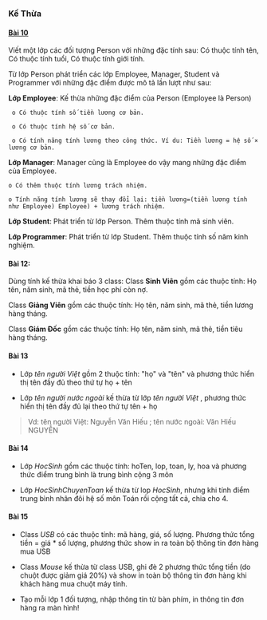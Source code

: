 ### Kế Thừa	 

#### [Bài 10](https://github.com/ch1nhpd/java_KMA/tree/master/src/Buoi4/Bai10) 

Viết một lớp các đối tượng Person với những đặc tính sau: Có thuộc tính tên, Có thuộc tính tuổi, Có thuộc tính giới tính.  

Từ lớp Person phát triển các lớp Employee, Manager, Student và Programmer với những đặc điểm được mô tả lần lượt như sau:  

**Lớp Employee**: Kế thừa những đặc điểm của Person (Employee là Person) 

	 o Có thuộc tính số tiền lương cơ bản. 

	 o Có thuộc tính hệ số cơ bản.  

	 o Có tính năng tính lương theo công thức. Ví du: Tiền lương = hệ số × lương cơ bản.  

**Lớp Manager**: Manager cũng là Employee do vậy mang những đặc điểm của Employee.  

	o Có thêm thuộc tính lương trách nhiệm.  
	
	o Tính năng tính lương sẽ thay đổi lại: tiền lương=(tiền lương tính như Employee) Employee) + lương trách nhiệm.  

**Lớp Student**: Phát triển từ lớp Person. Thêm thuộc tính mã sinh viên. 

**Lớp Programmer**: Phát triển từ lớp Student. Thêm thuộc tính số năm kinh nghiệm.  

#### Bài 12:  

Dùng tính kế thừa khai báo 3 class: 
Class **Sinh Viên** gồm các thuộc tính: Họ tên, năm sinh, mã thẻ, tiền học phí còn nợ. 

Class **Giảng Viên** gồm các thuộc tính: Họ tên, năm sinh, mã thẻ, tiền lương hàng tháng. 

Class **Giám Đốc** gồm các thuộc tính: Họ tên, năm sinh, mã thẻ, tiền tiêu hàng tháng. 

#### Bài 13 

- Lớp *tên người Việt* gồm 2 thuộc tính: "họ" và "tên" và phương thức hiển thị tên đầy đủ theo thứ tự họ + tên 

- Lớp *tên người nước ngoài* kế thừa từ lớp *tên người Việt* , phương thức hiển thị tên đầy đủ lại theo thứ tự tên + họ 

 

> Vd: tên người Việt: Nguyễn Văn Hiếu ; tên nước ngoài: Văn Hiếu NGUYỄN 

 

#### Bài 14 

- Lớp *HocSinh* gồm các thuộc tính: hoTen, lop, toan, ly, hoa và phương thức điểm trung bình là trung bình cộng 3 môn 

- Lớp *HocSinhChuyenToan* kế thừa từ lop *HocSinh*, nhưng khi tính điểm trung bình nhân đôi hệ số môn Toán rồi cộng tất cả, chia cho 4.  

 

#### Bài 15 

 

- Class *USB* có các thuộc tính: mã hàng, giá, số lượng. Phương thức tổng tiền = giá * số lượng, phương thức show in ra toàn bộ thông tin đơn hàng mua USB 

- Class *Mouse* kế thừa từ class USB, ghi đè 2 phương thức tổng tiền (do chuột được giảm giá 20%) và show in toàn bộ thông tin đơn hàng khi khách hàng mua chuột máy tính. 

- Tạo mỗi lớp 1 đối tượng, nhập thông tin từ bàn phím, in thông tin đơn hàng ra màn hình! 

